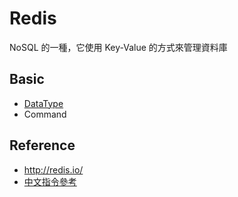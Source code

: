 Redis
=====

NoSQL 的一種，它使用 Key-Value 的方式來管理資料庫

Basic
-----

* [DataType](datatype.md)
* Command

Reference
---------

* http://redis.io/
* [中文指令參考](http://redis.readthedocs.org/en/latest/index.html)
